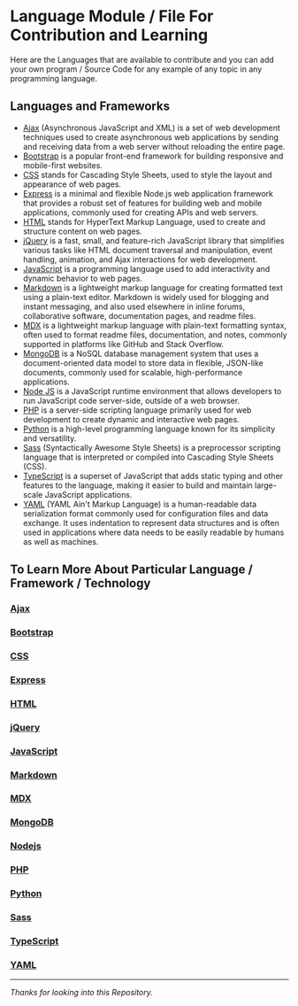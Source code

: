 # Language Module / File For Contribution and Learning

Here are the Languages that are available to contribute and you can add your own program / Source Code for any example of any topic in any programming language.

## Languages and Frameworks

- [Ajax](https://github.com/offensive-vk/UntilEverything/blob/master/Ajax/) (Asynchronous JavaScript and XML) is a set of web development techniques used to create asynchronous web applications by sending and receiving data from a web server without reloading the entire page.
- [Bootstrap](https://github.com/offensive-vk/UntilEverything/blob/master/Bootstrap/) is a popular front-end framework for building responsive and mobile-first websites.
- [CSS](https://github.com/offensive-vk/UntilEverything/blob/master/CSS/) stands for Cascading Style Sheets, used to style the layout and appearance of web pages.
- [Express](https://github.com/offensive-vk/UntilEverything/blob/master/Express/) is a minimal and flexible Node.js web application framework that provides a robust set of features for building web and mobile applications, commonly used for creating APIs and web servers.
- [HTML](https://github.com/offensive-vk/UntilEverything/blob/master/HTML/) stands for HyperText Markup Language, used to create and structure content on web pages.
- [jQuery](https://github.com/offensive-vk/UntilEverything/blob/master/jQuery/) is a fast, small, and feature-rich JavaScript library that simplifies various tasks like HTML document traversal and manipulation, event handling, animation, and Ajax interactions for web development.
- [JavaScript](https://github.com/offensive-vk/UntilEverything/blob/master/JavaScript/) is a programming language used to add interactivity and dynamic behavior to web pages.
- [Markdown](https://github.com/offensive-vk/UntilEverything/blob/master/Markdown/) is a lightweight markup language for creating formatted text using a plain-text editor. Markdown is widely used for blogging and instant messaging, and also used elsewhere in inline forums, collaborative software, documentation pages, and readme files.
- [MDX](https://github.com/offensive-vk/UntilEverything/blob/master/Markdown/) is a lightweight markup language with plain-text formatting syntax, often used to format readme files, documentation, and notes, commonly supported in platforms like GitHub and Stack Overflow.
- [MongoDB](https://github.com/offensive-vk/UntilEverything/blob/master/MongoDB/) is a NoSQL database management system that uses a document-oriented data model to store data in flexible, JSON-like documents, commonly used for scalable, high-performance applications.
- [Node JS](https://github.com/offensive-vk/UntilEverything/blob/master/Node/) is a JavaScript runtime environment that allows developers to run JavaScript code server-side, outside of a web browser.
- [PHP](https://github.com/offensive-vk/UntilEverything/blob/master/PHP/) is a server-side scripting language primarily used for web development to create dynamic and interactive web pages.
- [Python](https://github.com/offensive-vk/UntilEverything/blob/master/Python/) is a high-level programming language known for its simplicity and versatility.
- [Sass](https://github.com/offensive-vk/UntilEverything/blob/master/CSS/Sass/) (Syntactically Awesome Style Sheets) is a preprocessor scripting language that is interpreted or compiled into Cascading Style Sheets (CSS).
- [TypeScript](https://github.com/offensive-vk/UntilEverything/blob/master/TypeScript/) is a superset of JavaScript that adds static typing and other features to the language, making it easier to build and maintain large-scale JavaScript applications.
- [YAML](https://github.com/offensive-vk/UntilEverything/blob/master/YAML/) (YAML Ain't Markup Language) is a human-readable data serialization format commonly used for configuration files and data exchange. It uses indentation to represent data structures and is often used in applications where data needs to be easily readable by humans as well as machines.

## To Learn More About Particular Language / Framework / Technology

### [Ajax](https://github.com/offensive-vk/UntilEverything/blob/master/Ajax/Readme.md)

### [Bootstrap](https://github.com/offensive-vk/UntilEverything/blob/master/Bootstrap/Readme.md)

### [CSS](https://github.com/offensive-vk/UntilEverything/blob/master/CSS/Readme.md)

### [Express](https://github.com/offensive-vk/UntilEverything/blob/master/Express/Readme.md)

### [HTML](https://github.com/offensive-vk/UntilEverything/blob/master/HTML/Readme.md)

### [jQuery](https://github.com/offensive-vk/UntilEverything/blob/master/jQuery/Readme.md)

### [JavaScript](https://github.com/offensive-vk/UntilEverything/blob/master/JavaScript/Readme.md)

### [Markdown](https://github.com/offensive-vk/UntilEverything/blob/master/Markdown/Readme.md)

### [MDX](https://github.com/offensive-vk/UntilEverything/blob/master/Markdown/Readme.md)

### [MongoDB](https://github.com/offensive-vk/UntilEverything/blob/master/MongoDB/Readme.md)

### [Nodejs](https://github.com/offensive-vk/UntilEverything/blob/master/Node/Readme.md)

### [PHP](https://github.com/offensive-vk/UntilEverything/blob/master/PHP/Readme.md)

### [Python](https://github.com/offensive-vk/UntilEverything/blob/master/Python/Readme.md)

### [Sass](https://github.com/offensive-vk/UntilEverything/blob/master/Sass/Readme.md)

### [TypeScript](https://github.com/offensive-vk/UntilEverything/blob/master/TypeScript/Readme.md)

### [YAML](https://github.com/offensive-vk/UntilEverything/blob/master/YAML/Readme.md)

***
*Thanks for looking into this Repository.*
